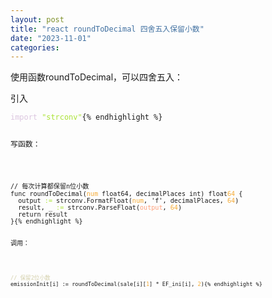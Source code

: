```yaml
---
layout: post
title: "react roundToDecimal 四舍五入保留小数"
date: "2023-11-01"
categories: 
---
```

<p>使用函数roundToDecimal，可以四舍五入：</p>

<p>引入</p>

<pre>
<code><span style="color:#dcc6e0">import</span> <span style="color:#abe338">&quot;strconv&quot;</span>{% endhighlight %}

<p>写函数：</p>

<pre>
<code>// 每次计算都保留n位小数
func roundToDecimal(<span style="color:#f5ab35">num</span> float64, decimalPlaces int) float<span style="color:#f5ab35">64</span> {
  output <span style="color:#abe338">:=</span> strconv.FormatFloat(<span style="color:#f5ab35">num</span>, &#39;f&#39;, decimalPlaces, <span style="color:#f5ab35">64</span>)
  result, _ <span style="color:#abe338">:=</span> strconv.ParseFloat(<span style="color:#ffa07a">output</span>, <span style="color:#f5ab35">64</span>)
  return result
}{% endhighlight %}

<p>调用：</p>

<pre>
<code><span style="color:#d4d0ab">// 保留2位小数</span>
emissionInit[i] := roundToDecimal(sale[i][<span style="color:#f5ab35">1</span>] * EF_ini[i], <span style="color:#f5ab35">2</span>){% endhighlight %}

